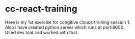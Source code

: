 # cc-react-training
Here is my 1st exercise for congitive clouds training session 1.  
Also i have created python server which runs at port:8000.  
Used dev tool and worked with that.
